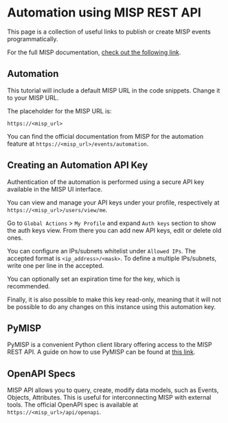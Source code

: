 # Automation using MISP REST API

This page is a collection of useful links to publish or create MISP events programmatically.

For the full MISP documentation, [check out the following link](https://www.circl.lu/doc/misp/).

## Automation

This tutorial will include a default MISP URL in the code snippets. Change it to your MISP URL.

The placeholder for the MISP URL is:
```
https://<misp_url>
```

You can find the official documentation from MISP for the automation feature at `https://<misp_url>/events/automation`.

## Creating an Automation API Key

Authentication of the automation is performed using a secure API key available in the MISP UI interface.

You can view and manage your API keys under your profile, respectively at `https://<misp_url>/users/view/me`.

Go to `Global Actions` > `My Profile` and expand `Auth keys` section to show the auth keys view. From there you can add new API keys, edit or delete old ones.

You can configure an IPs/subnets whitelist under `Allowed IPs`.
The accepted format is `<ip_address>/<mask>`.
To define a multiple IPs/subnets, write one per line in the accepted.

You can optionally set an expiration time for the key, which is recommended.

Finally, it is also possible to make this key read-only, meaning that it will not be possible to do any changes on this instance using this automation key.

## PyMISP

PyMISP is a convenient Python client library offering access to the MISP REST API.
A guide on how to use PyMISP can be found at [this link](https://www.circl.lu/doc/misp/pymisp/).

## OpenAPI Specs

MISP API allows you to query, create, modify data models, such as Events, Objects, Attributes. This is useful for interconnecting MISP with external tools. The official OpenAPI spec is available at `https://<misp_url>/api/openapi`.
